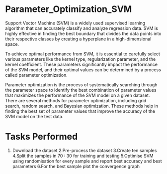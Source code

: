 # Parameter_Optimization_SVM


Support Vector Machine (SVM) is a widely used supervised learning algorithm that can accurately classify and analyze regression data. SVM is highly effective in finding the best boundary that divides the data points into their respective classes by creating a hyperplane in a high-dimensional space.

To achieve optimal performance from SVM, it is essential to carefully select various parameters like the kernel type, regularization parameter, and the kernel coefficient. These parameters significantly impact the performance of the SVM model, and their optimal values can be determined by a process called parameter optimization.

Parameter optimization is the process of systematically searching through the parameter space to identify the best combination of parameter values that maximizes the performance of the SVM model on a given dataset. There are several methods for parameter optimization, including grid search, random search, and Bayesian optimization. These methods help in finding the best set of parameter values that improve the accuracy of the SVM model on the test data.

# Tasks Performed


1. Download the dataset
2.Pre-process the dataset
3.Create ten samples
4.Split the samples in 70 : 30 for training and testing
5.Optimise SVM using randomisation for every sample and report best accuracy and best parameters
6.For the best sample plot the convergence graph
